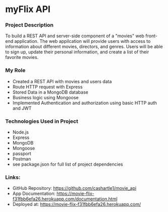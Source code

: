 # myFlix API

### Project Description

To build a REST API and server-side component of a "movies" web front-end application. The web appilcation will provide users with access to information about different movies, directors, and genres. Users will be able to sign up, update their personal information, and create a list of their favorite movies. 

### My Role
* Created a REST API with movies and users data
* Route HTTP request with Express
* Stored Data in a MongoDB database
* Business logic using Mongoose
* Implemented Authentication and authorization using basic HTTP auth and JWT

### Technologies Used in Project

* Node.js
* Express
* MongoDB
* Mongoose
* passport
* Postman 
* see package.json for full list of project dependencies

### Links: 
* GitHub Repository: https://github.com/cashartle1/movie_api
* App Documentation: https://movie-flix-f31fbb6efa26.herokuapp.com/documentation.html
* Deployed at: https://movie-flix-f31fbb6efa26.herokuapp.com/
